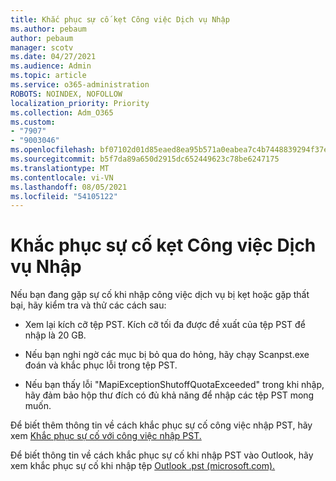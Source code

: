 ```yaml
---
title: Khắc phục sự cố kẹt Công việc Dịch vụ Nhập
ms.author: pebaum
author: pebaum
manager: scotv
ms.date: 04/27/2021
ms.audience: Admin
ms.topic: article
ms.service: o365-administration
ROBOTS: NOINDEX, NOFOLLOW
localization_priority: Priority
ms.collection: Adm_O365
ms.custom:
- "7907"
- "9003046"
ms.openlocfilehash: bf07102d01d85eaed8ea95b571a0eabea7c4b7448839294f37e5e30134e04282
ms.sourcegitcommit: b5f7da89a650d2915dc652449623c78be6247175
ms.translationtype: MT
ms.contentlocale: vi-VN
ms.lasthandoff: 08/05/2021
ms.locfileid: "54105122"
---
```

# <a name="troubleshooting-import-service-job-stuck"></a>Khắc phục sự cố kẹt Công việc Dịch vụ Nhập

Nếu bạn đang gặp sự cố khi nhập công việc dịch vụ bị kẹt hoặc gặp thất bại, hãy kiểm tra và thử các cách sau:

- Xem lại kích cỡ tệp PST. Kích cỡ tối đa được đề xuất của tệp PST để nhập là 20 GB.

- Nếu bạn nghi ngờ các mục bị bỏ qua do hỏng, hãy chạy Scanpst.exe đoán và khắc phục lỗi trong tệp PST.

- Nếu bạn thấy lỗi "MapiExceptionShutoffQuotaExceeded" trong khi nhập, hãy đảm bảo hộp thư đích có đủ khả năng để nhập các tệp PST mong muốn.

Để biết thêm thông tin về cách khắc phục sự cố công việc nhập PST, hãy xem [Khắc phục sự cố với công việc nhập PST.](https://docs.microsoft.com/office365/troubleshoot/pst-import-service/issues-with-pst-import-job)

Để biết thông tin về cách khắc phục sự cố khi nhập PST vào Outlook, hãy xem khắc phục sự cố khi nhập tệp [Outlook .pst (microsoft.com).](https://support.microsoft.com/topic/fix-problems-importing-an-outlook-pst-file-2d2e50dc-5c36-4ab2-ab50-f1be733b3d6e?ui=en-us&rs=en-us&ad=us)